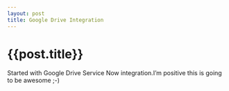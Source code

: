 ```yaml
---
layout: post
title: Google Drive Integration
--- 
```




 {{post.title}}
======================================================




<p>Started with Google Drive Service Now integration.I&#8217;m positive this is going to be awesome ;-)</p>
